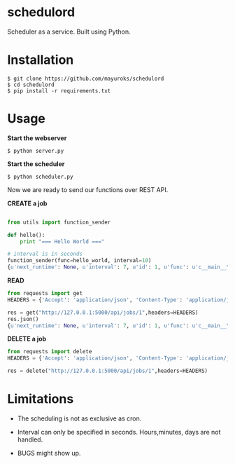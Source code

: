 # schedulord
Scheduler as a service. Built using Python.

# Installation
```
$ git clone https://github.com/mayuroks/schedulord
$ cd schedulord
$ pip install -r requirements.txt
```

# Usage
**Start the webserver**
```
$ python server.py
```

**Start the scheduler**
```
$ python scheduler.py
```

Now we are ready to send our functions over REST API.

**CREATE a job**
```python

from utils import function_sender

def hello():
    print "=== Hello World ==="

# interval is in seconds
function_sender(func=hello_world, interval=10)
{u'next_runtime': None, u'interval': 7, u'id': 1, u'func': u'c__main__\nhello\np1\n.', u'name': u'hello'}
```

**READ**
```python
from requests import get
HEADERS = {'Accept': 'application/json', 'Content-Type': 'application/json'}

res = get("http://127.0.0.1:5000/api/jobs/1",headers=HEADERS)
res.json()
{u'next_runtime': None, u'interval': 7, u'id': 1, u'func': u'c__main__\nhello\np1\n.', u'name': u'hello'}
```
**DELETE a job**
```python
from requests import delete
HEADERS = {'Accept': 'application/json', 'Content-Type': 'application/json'}

res = delete("http://127.0.0.1:5000/api/jobs/1",headers=HEADERS)
```

# Limitations

- The scheduling is not as exclusive as cron.

- Interval can only be specified in seconds. Hours,minutes, days are not handled.

- BUGS might show up.
